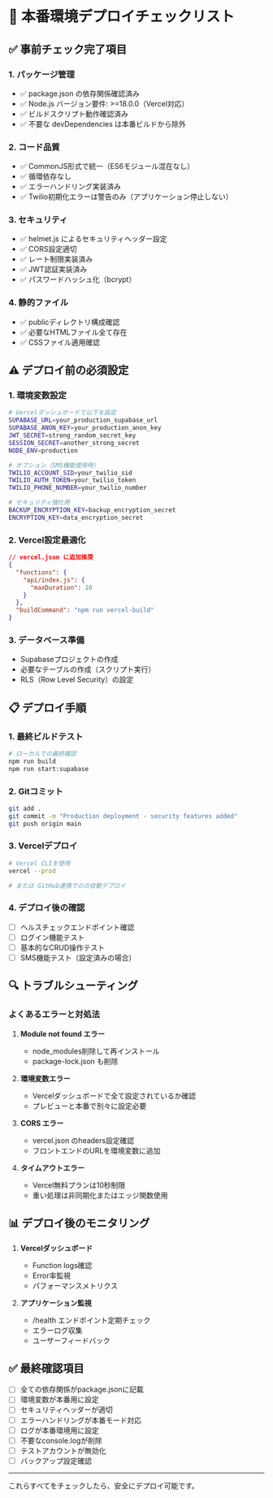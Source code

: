 # 🚀 本番環境デプロイチェックリスト

## ✅ 事前チェック完了項目

### 1. **パッケージ管理**
- ✅ package.json の依存関係確認済み
- ✅ Node.js バージョン要件: >=18.0.0（Vercel対応）
- ✅ ビルドスクリプト動作確認済み
- ✅ 不要な devDependencies は本番ビルドから除外

### 2. **コード品質**
- ✅ CommonJS形式で統一（ES6モジュール混在なし）
- ✅ 循環依存なし
- ✅ エラーハンドリング実装済み
- ✅ Twilio初期化エラーは警告のみ（アプリケーション停止しない）

### 3. **セキュリティ**
- ✅ helmet.js によるセキュリティヘッダー設定
- ✅ CORS設定適切
- ✅ レート制限実装済み
- ✅ JWT認証実装済み
- ✅ パスワードハッシュ化（bcrypt）

### 4. **静的ファイル**
- ✅ publicディレクトリ構成確認
- ✅ 必要なHTMLファイル全て存在
- ✅ CSSファイル適用確認

## ⚠️ デプロイ前の必須設定

### 1. **環境変数設定**
```bash
# Vercelダッシュボードで以下を設定
SUPABASE_URL=your_production_supabase_url
SUPABASE_ANON_KEY=your_production_anon_key
JWT_SECRET=strong_random_secret_key
SESSION_SECRET=another_strong_secret
NODE_ENV=production

# オプション（SMS機能使用時）
TWILIO_ACCOUNT_SID=your_twilio_sid
TWILIO_AUTH_TOKEN=your_twilio_token
TWILIO_PHONE_NUMBER=your_twilio_number

# セキュリティ強化用
BACKUP_ENCRYPTION_KEY=backup_encryption_secret
ENCRYPTION_KEY=data_encryption_secret
```

### 2. **Vercel設定最適化**
```json
// vercel.json に追加推奨
{
  "functions": {
    "api/index.js": {
      "maxDuration": 10
    }
  },
  "buildCommand": "npm run vercel-build"
}
```

### 3. **データベース準備**
- Supabaseプロジェクトの作成
- 必要なテーブルの作成（スクリプト実行）
- RLS（Row Level Security）の設定

## 📋 デプロイ手順

### 1. **最終ビルドテスト**
```bash
# ローカルでの最終確認
npm run build
npm run start:supabase
```

### 2. **Gitコミット**
```bash
git add .
git commit -m "Production deployment - security features added"
git push origin main
```

### 3. **Vercelデプロイ**
```bash
# Vercel CLIを使用
vercel --prod

# または GitHub連携でのの自動デプロイ
```

### 4. **デプロイ後の確認**
- [ ] ヘルスチェックエンドポイント確認
- [ ] ログイン機能テスト
- [ ] 基本的なCRUD操作テスト
- [ ] SMS機能テスト（設定済みの場合）

## 🔍 トラブルシューティング

### よくあるエラーと対処法

1. **Module not found エラー**
   - node_modules削除して再インストール
   - package-lock.json も削除

2. **環境変数エラー**
   - Vercelダッシュボードで全て設定されているか確認
   - プレビューと本番で別々に設定必要

3. **CORS エラー**
   - vercel.json のheaders設定確認
   - フロントエンドのURLを環境変数に追加

4. **タイムアウトエラー**
   - Vercel無料プランは10秒制限
   - 重い処理は非同期化またはエッジ関数使用

## 📊 デプロイ後のモニタリング

1. **Vercelダッシュボード**
   - Function logs確認
   - Error率監視
   - パフォーマンスメトリクス

2. **アプリケーション監視**
   - /health エンドポイント定期チェック
   - エラーログ収集
   - ユーザーフィードバック

## ✅ 最終確認項目

- [ ] 全ての依存関係がpackage.jsonに記載
- [ ] 環境変数が本番用に設定
- [ ] セキュリティヘッダーが適切
- [ ] エラーハンドリングが本番モード対応
- [ ] ログが本番環境用に設定
- [ ] 不要なconsole.logが削除
- [ ] テストアカウントが無効化
- [ ] バックアップ設定確認

---

これらすべてをチェックしたら、安全にデプロイ可能です。